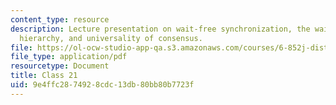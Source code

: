 ```yaml
---
content_type: resource
description: Lecture presentation on wait-free synchronization, the wait-free consensus
  hierarchy, and universality of consensus.
file: https://ol-ocw-studio-app-qa.s3.amazonaws.com/courses/6-852j-distributed-algorithms-fall-2009/9e4ffc2874928cdc13db80bb80b7723f_MIT6_852JF09_lec21.pdf
file_type: application/pdf
resourcetype: Document
title: Class 21
uid: 9e4ffc28-7492-8cdc-13db-80bb80b7723f
---
```

